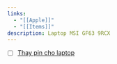 ```yaml
---
links:
  - "[[Apple]]"
  - "[[Items]]"
description: Laptop MSI GF63 9RCX
---
```

- [ ] [Thay pin cho laptop](https://linhkienlaptop24h.com/san-pham/pin-dung-cho-laptop-msi-gf63-bty-m6k-)